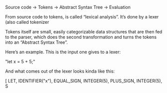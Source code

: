 Source code -> Tokens -> Abstract Syntax Tree -> Evaluation

From source code to tokens, is called “lexical analysis”. It’s done by a lexer (also called tokenizer

Tokens itself are small, easily categorizable data structures that are then fed to the parser, which does the second transformation and turns the tokens into an “Abstract Syntax Tree”.

Here’s an example. This is the input one gives to a lexer:

"let x = 5 + 5;"

And what comes out of the lexer looks kinda like this:

[
LET,
IDENTIFIER("x"),
EQUAL_SIGN,
INTEGER(5),
PLUS_SIGN,
INTEGER(5),
S
